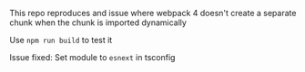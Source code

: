 This repo reproduces and issue where webpack 4 doesn't create a separate chunk when the chunk is imported dynamically

Use `npm run build` to test it

Issue fixed:
Set module to `esnext` in tsconfig 